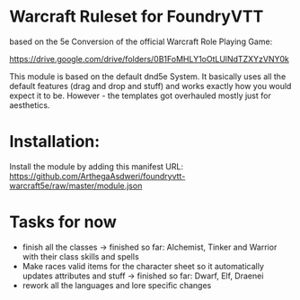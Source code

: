 # Warcraft Ruleset for FoundryVTT

based on the 5e Conversion of the official Warcraft Role Playing Game:

https://drive.google.com/drive/folders/0B1FoMHLY1oOtLUlNdTZXYzVNY0k

This module is based on the default dnd5e System. It basically uses all the default features (drag and drop and stuff) and works exactly how you would expect it to be. However - the templates got overhauled mostly just for aesthetics. 

# Installation:

Install the module by adding this manifest URL: https://github.com/ArthegaAsdweri/foundryvtt-warcraft5e/raw/master/module.json


# Tasks for now

- finish all the classes
  -> finished so far: Alchemist, Tinker and Warrior with their class skills and spells
- Make races valid items for the character sheet so it automatically updates attributes and stuff
  -> finished so far: Dwarf, Elf, Draenei 
- rework all the languages and lore specific changes
